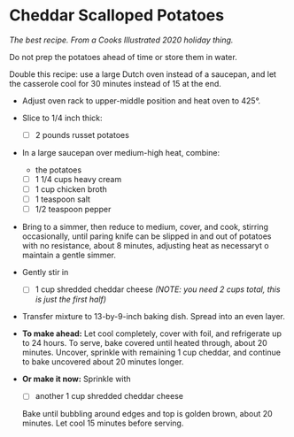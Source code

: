 # Cheddar Scalloped Potatoes

*The best recipe. From a Cooks Illustrated 2020 holiday thing.*

Do not prep the potatoes ahead of time or store them in water.

Double this recipe: use a large Dutch oven instead of a saucepan, and
let the casserole cool for 30 minutes instead of 15 at the end.

*   Adjust oven rack to upper-middle position and heat oven to 425°.

*   Slice to 1/4 inch thick:

    * [ ] 2 pounds russet potatoes

*   In a large saucepan over medium-high heat, combine:

    * the potatoes
    * [ ] 1 1/4 cups heavy cream
    * [ ] 1 cup chicken broth
    * [ ] 1 teaspoon salt
    * [ ] 1/2 teaspoon pepper

*   Bring to a simmer, then reduce to medium, cover, and cook, stirring
    occasionally, until paring knife can be slipped in and out of
    potatoes with no resistance, about 8 minutes, adjusting heat as
    necessaryt o maintain a gentle simmer.

*   Gently stir in

    * [ ] 1 cup shredded cheddar cheese *(NOTE: you need 2 cups total,
          this is just the first half)*

*   Transfer mixture to 13-by-9-inch baking dish. Spread into an even
    layer.

*   **To make ahead:** Let cool completely, cover with foil, and
    refrigerate up to 24 hours. To serve, bake covered until heated
    through, about 20 minutes. Uncover, sprinkle with remaining 1 cup
    cheddar, and continue to bake uncovered about 20 minutes longer.

*   **Or make it now:** Sprinkle with

    * [ ] another 1 cup shredded cheddar cheese

    Bake until bubbling around edges and top is golden brown, about 20
    minutes. Let cool 15 minutes before serving.
